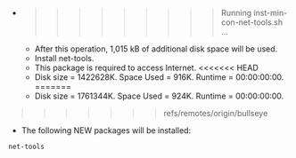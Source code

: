 * >>>>>>>>> Running inst-min-con-net-tools.sh ...
  * After this operation, 1,015 kB of additional disk space will be used.
  * Install net-tools.
  * This package is required to access Internet.
<<<<<<< HEAD
  * Disk size = 1422628K. Space Used = 916K. Runtime = 00:00:00:00.
=======
  * Disk size = 1761344K. Space Used = 924K. Runtime = 00:00:00:00.
>>>>>>> refs/remotes/origin/bullseye
  * The following NEW packages will be installed:
  ```bash
net-tools
  ```
